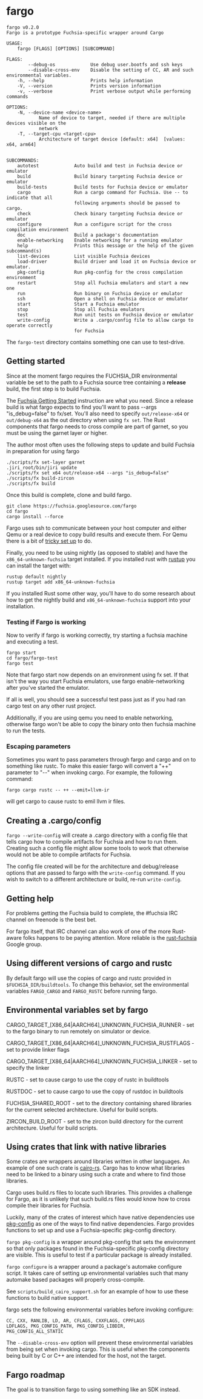 # fargo

    fargo v0.2.0
    Fargo is a prototype Fuchsia-specific wrapper around Cargo

    USAGE:
        fargo [FLAGS] [OPTIONS] [SUBCOMMAND]

    FLAGS:
            --debug-os             Use debug user.bootfs and ssh keys
            --disable-cross-env    Disable the setting of CC, AR and such environmental variables.
        -h, --help                 Prints help information
        -V, --version              Prints version information
        -v, --verbose              Print verbose output while performing commands

    OPTIONS:
        -N, --device-name <device-name>
                Name of device to target, needed if there are multiple devices visible on the
                network
        -T, --target-cpu <target-cpu>
                Architecture of target device [default: x64]  [values: x64, arm64]


    SUBCOMMANDS:
        autotest             Auto build and test in Fuchsia device or emulator
        build                Build binary targeting Fuchsia device or emulator
        build-tests          Build tests for Fuchsia device or emulator
        cargo                Run a cargo command for Fuchsia. Use -- to indicate that all
                             following arguments should be passed to cargo.
        check                Check binary targeting Fuchsia device or emulator
        configure            Run a configure script for the cross compilation environment
        doc                  Build a package's documentation
        enable-networking    Enable networking for a running emulator
        help                 Prints this message or the help of the given subcommand(s)
        list-devices         List visible Fuchsia devices
        load-driver          Build driver and load it on Fuchsia device or emulator.
        pkg-config           Run pkg-config for the cross compilation environment
        restart              Stop all Fuchsia emulators and start a new one
        run                  Run binary on Fuchsia device or emulator
        ssh                  Open a shell on Fuchsia device or emulator
        start                Start a Fuchsia emulator
        stop                 Stop all Fuchsia emulators
        test                 Run unit tests on Fuchsia device or emulator
        write-config         Write a .cargo/config file to allow cargo to operate correctly
                             for Fuchsia

The `fargo-test` directory contains something one can use to test-drive.

## Getting started

Since at the moment fargo requires the FUCHSIA\_DIR environmental variable be
set to the path to a Fuchsia source tree containing a **release** build,
the first step is to build Fuchsia.

The [Fuchsia Getting
Started](https://fuchsia.googlesource.com/docs/+/HEAD/getting_started.md)
instruction are what you need. Since a release build is what fargo expects to
find you'll want to pass --args "is_debug=false" to fx/set. You'll also need to
specify `out/release-x64` or `out/debug-x64` as the out directory when using
`fx set`. The Rust components that fargo needs to cross compile are part of garnet,
so you must be using the garnet layer or higher.

The author most often uses the following steps to update and build Fuchsia in
preparation for using fargo

    ./scripts/fx set-layer garnet
    .jiri_root/bin/jiri update
    ./scripts/fx set x64 out/release-x64 --args "is_debug=false"
    ./scripts/fx build-zircon
    ./scripts/fx build

Once this build is complete, clone and build fargo.

    git clone https://fuchsia.googlesource.com/fargo
    cd fargo
    cargo install --force

Fargo uses ssh to communicate between your host computer and either Qemu or a
real device to copy build results and execute them. For Qemu there is a bit of
[tricky set up](https://fuchsia.googlesource.com/magenta/+/master/docs/qemu.md#Enabling-Networking-under-QEMU-x86_64-only) to do.

Finally, you need to be using nightly (as opposed to stable) and have the `x86_64-unknown-fuchsia`
target installed. If you installed rust with [rustup](https://www.rustup.rs) you can
install the target with:

    rustup default nightly
    rustup target add x86_64-unknown-fuchsia

If you installed Rust some other way, you'll have to do some research about how to get the nightly
build and `x86_64-unknown-fuchsia` support into your installation.

### Testing if Fargo is working

Now to verify if fargo is working correctly, try starting a fuchsia machine and executing a test.

    fargo start
    cd fargo/fargo-test
    fargo test

Note that fargo start now depends on an environment using fx set. If that isn't the way you start
Fuchsia emulators, use fargo enable-networking after you've started the emulator.

If all is well, you should see a successful test pass just as if you had ran cargo test on any other
rust project.

Additionally, if you are using qemu you need to enable networking, otherwise fargo won't be able to
copy the binary onto then fuchsia machine to run the tests.

### Escaping parameters

Sometimes you want to pass parameters through fargo and cargo and on to something like rustc. To make this easier fargo will convert a "++" parameter to "--" when invoking cargo. For example, the following command:

    fargo cargo rustc -- ++ --emit=llvm-ir

will get cargo to cause rustc to emil llvm ir files.

## Creating a .cargo/config

`fargo --write-config` will create a .cargo directory with a config file that tells cargo
how to compile artifacts for Fuchsia and how to run them. Creating such a config file
might allow some tools to work that otherwise would not be able to compile artifacts
for Fuchsia.

The config file created will be for the architecture and debug/release options that are
passed to fargo with the `write-config` command. If you wish to switch to a different
architecture or build, re-run `write-config`.

## Getting help

For problems getting the Fuchsia build to complete, the #fuchsia IRC channel on
freenode is the best bet.

For fargo itself, that IRC channel can also work of one of the more Rust-aware
folks happens to be paying attention. More reliable is the
[rust-fuchsia](https://groups.google.com/a/fuchsia.com/forum/#!aboutgroup/rust-fuchsia) Google group.

## Using different versions of cargo and rustc

By default fargo will use the copies of cargo and rustc provided in `$FUCHSIA_DIR/buildtools`.
To change this behavior, set the environmental variables `FARGO_CARGO` and `FARGO_RUSTC` before
running fargo.

## Environmental variables set by fargo

CARGO\_TARGET\_[X86\_64|AARCH64]\_UNKNOWN\_FUCHSIA\_RUNNER - set to the fargo binary to run remotely on simulator or device.

CARGO\_TARGET\_[X86\_64|AARCH64]\_UNKNOWN\_FUCHSIA\_RUSTFLAGS - set to provide linker flags

CARGO\_TARGET\_[X86\_64|AARCH64]\_UNKNOWN\_FUCHSIA\_LINKER - set to specify the linker

RUSTC - set to cause cargo to use the copy of rustc in buildtools

RUSTDOC - set to cause cargo to use the copy of rustdoc in buildtools

FUCHSIA\_SHARED\_ROOT - set to the directory containing shared libraries for the current selected architecture. Useful for build scripts.

ZIRCON\_BUILD\_ROOT - set to the zircon build directory for the current architecture. Useful for build scripts.

## Using crates that link with native libraries

Some crates are wrappers around libraries written in other languages. An
example of one such crate is [cairo-rs](https://crates.io/crates/cairo-rs).
Cargo has to know what libraries need to be linked to a binary using such a
crate and where to find those libraries.

Cargo uses build.rs files to locate such libraries. This provides a challenge
for Fargo, as it is unlikely that such build.rs files would know how to cross
compile their libraries for Fuchsia.

Luckily, many of the crates of interest which have native dependencies use
[pkg-config](https://docs.rs/pkg-config/0.3.9/pkg_config/) as one of the ways
to find native dependencies. Fargo provides functions to set up and use a
Fuchsia-specific pkg-config directory.

`fargo pkg-config` is a wrapper around pkg-config that sets the environment so
that only packages found in the Fuchsia-specific pkg-config directory are
visible. This is useful to test if a particular package is already installed.

`fargo configure` is a wrapper around a package's automake configure script.
It takes care of setting up environmental variables such that many automake
based packages will properly cross-compile.

See `scripts/build_cairo_support.sh` for an example of how to use these
functions to build native support.

fargo sets the following environmental variables before invoking configure:

    CC, CXX, RANLIB, LD, AR, CFLAGS, CXXFLAGS, CPPFLAGS
    LDFLAGS, PKG_CONFIG_PATH, PKG_CONFIG_LIBDIR,
    PKG_CONFIG_ALL_STATIC

The `--disable-cross-env` option will prevent these environmental variables from
being set when invoking cargo. This is useful when the components being built
by C or C++ are intended for the host, not the target.

## Fargo roadmap

The goal is to transition fargo to using something like an SDK instead.
